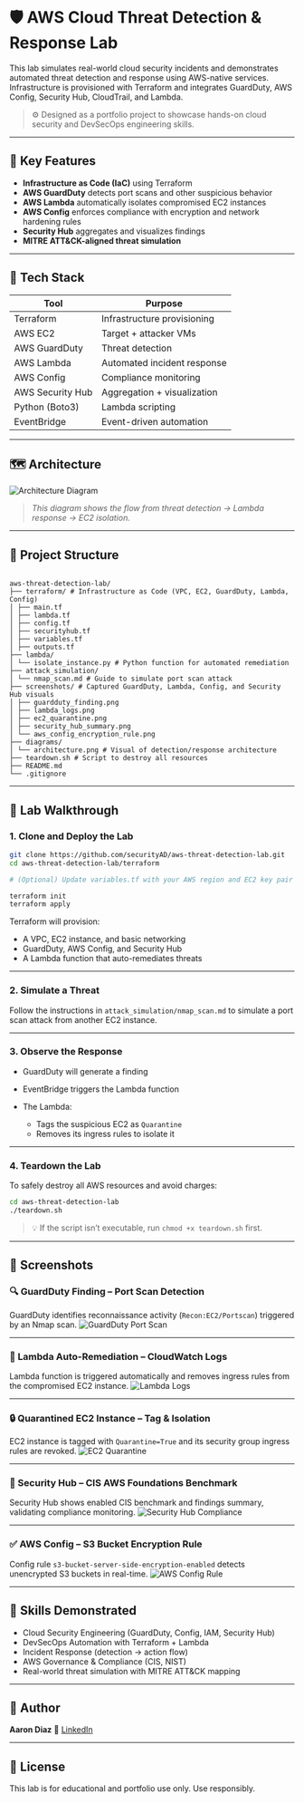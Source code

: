 # 🛡️ AWS Cloud Threat Detection & Response Lab

This lab simulates real-world cloud security incidents and demonstrates automated threat detection and response using AWS-native services. Infrastructure is provisioned with Terraform and integrates GuardDuty, AWS Config, Security Hub, CloudTrail, and Lambda.

> ⚙️ Designed as a portfolio project to showcase hands-on cloud security and DevSecOps engineering skills.

---

## 🚀 Key Features

- **Infrastructure as Code (IaC)** using Terraform
- **AWS GuardDuty** detects port scans and other suspicious behavior
- **AWS Lambda** automatically isolates compromised EC2 instances
- **AWS Config** enforces compliance with encryption and network hardening rules
- **Security Hub** aggregates and visualizes findings
- **MITRE ATT&CK-aligned threat simulation**

---

## 🧰 Tech Stack

| Tool            | Purpose                         |
|-----------------|----------------------------------|
| Terraform       | Infrastructure provisioning      |
| AWS EC2         | Target + attacker VMs            |
| AWS GuardDuty   | Threat detection                 |
| AWS Lambda      | Automated incident response      |
| AWS Config      | Compliance monitoring            |
| AWS Security Hub| Aggregation + visualization      |
| Python (Boto3)  | Lambda scripting                 |
| EventBridge     | Event-driven automation          |

---

## 🗺️ Architecture

![Architecture Diagram](diagrams/architecture.png)

> *This diagram shows the flow from threat detection → Lambda response → EC2 isolation.*

---

## 🧱 Project Structure

```

aws-threat-detection-lab/
├── terraform/ # Infrastructure as Code (VPC, EC2, GuardDuty, Lambda, Config)
│ ├── main.tf
│ ├── lambda.tf
│ ├── config.tf
│ ├── securityhub.tf
│ ├── variables.tf
│ ├── outputs.tf
├── lambda/
│ └── isolate_instance.py # Python function for automated remediation
├── attack_simulation/
│ └── nmap_scan.md # Guide to simulate port scan attack
├── screenshots/ # Captured GuardDuty, Lambda, Config, and Security Hub visuals
│ ├── guardduty_finding.png
│ ├── lambda_logs.png
│ ├── ec2_quarantine.png
│ ├── security_hub_summary.png
│ └── aws_config_encryption_rule.png
├── diagrams/
│ └── architecture.png # Visual of detection/response architecture
├── teardown.sh # Script to destroy all resources
├── README.md
└── .gitignore

````

---

## 🧪 Lab Walkthrough

### 1. Clone and Deploy the Lab

```bash
git clone https://github.com/securityAD/aws-threat-detection-lab.git
cd aws-threat-detection-lab/terraform

# (Optional) Update variables.tf with your AWS region and EC2 key pair

terraform init
terraform apply
```

Terraform will provision:

* A VPC, EC2 instance, and basic networking
* GuardDuty, AWS Config, and Security Hub
* A Lambda function that auto-remediates threats

---

### 2. Simulate a Threat

Follow the instructions in `attack_simulation/nmap_scan.md` to simulate a port scan attack from another EC2 instance.

---

### 3. Observe the Response

* GuardDuty will generate a finding
* EventBridge triggers the Lambda function
* The Lambda:

  * Tags the suspicious EC2 as `Quarantine`
  * Removes its ingress rules to isolate it

---

### 4. Teardown the Lab

To safely destroy all AWS resources and avoid charges:

```bash
cd aws-threat-detection-lab
./teardown.sh
```

> 💡 If the script isn’t executable, run `chmod +x teardown.sh` first.

---

## 📸 Screenshots

### 🔍 GuardDuty Finding – Port Scan Detection
GuardDuty identifies reconnaissance activity (`Recon:EC2/Portscan`) triggered by an Nmap scan.
![GuardDuty Port Scan](screenshots/guardduty_finding.png)

---

### 🚨 Lambda Auto-Remediation – CloudWatch Logs
Lambda function is triggered automatically and removes ingress rules from the compromised EC2 instance.
![Lambda Logs](screenshots/lambda_logs.png)

---

### 🔒 Quarantined EC2 Instance – Tag & Isolation
EC2 instance is tagged with `Quarantine=True` and its security group ingress rules are revoked.
![EC2 Quarantine](screenshots/ec2_quarantine.png)

---

### 🧩 Security Hub – CIS AWS Foundations Benchmark
Security Hub shows enabled CIS benchmark and findings summary, validating compliance monitoring.
![Security Hub Compliance](screenshots/security_hub_summary.png)

---

### ✅ AWS Config – S3 Bucket Encryption Rule
Config rule `s3-bucket-server-side-encryption-enabled` detects unencrypted S3 buckets in real-time.
![AWS Config Rule](screenshots/aws_config_encryption_rule.png)

---

## 🎯 Skills Demonstrated

* Cloud Security Engineering (GuardDuty, Config, IAM, Security Hub)
* DevSecOps Automation with Terraform + Lambda
* Incident Response (detection → action flow)
* AWS Governance & Compliance (CIS, NIST)
* Real-world threat simulation with MITRE ATT\&CK mapping

---

## 👋 Author

**Aaron Diaz**
🔗 [LinkedIn](https://linkedin.com/in/aaron918)

---

## 📝 License

This lab is for educational and portfolio use only. Use responsibly.
